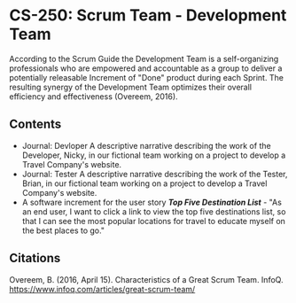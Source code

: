 # CS-250: Scrum Team - Development Team
According to the Scrum Guide the Development Team is a self-organizing professionals who are empowered and accountable as a group to deliver a potentially releasable Increment of "Done" product during each Sprint. The resulting synergy of the Development Team optimizes their overall efficiency and effectiveness (Overeem, 2016).

## Contents
* Journal: Devloper A descriptive narrative describing the work of the Developer, Nicky, in our fictional team working on a project to develop a Travel Company's website. 
* Journal: Tester A descriptive narrative describing the work of the Tester, Brian, in our fictional team working on a project to develop a Travel Company's website. 
* A software increment for the user story <b><i>Top Five Destination List</i></b> - "As an end user, I want to click a link to view the top five destinations list, so that I can see the most popular locations for travel to educate myself on the best places to go."





## Citations
Overeem, B. (2016, April 15). Characteristics of a Great Scrum Team. InfoQ. https://www.infoq.com/articles/great-scrum-team/
